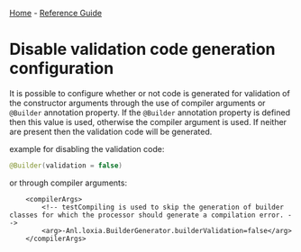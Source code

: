 [Home](../) - [Reference Guide](index.md)
# Disable validation code generation configuration
It is possible to configure whether or not code is generated for validation of the constructor arguments through the use of compiler arguments or `@Builder` annotation property.
If the `@Builder` annotation property is defined then this value is used, otherwise the compiler argument is used.
If neither are present then the validation code will be generated.

example for disabling the validation code:
```java
@Builder(validation = false)
```
or through compiler arguments:
```
	<compilerArgs>
		<!-- testCompiling is used to skip the generation of builder classes for which the processor should generate a compilation error. -->
		<arg>-Anl.loxia.BuilderGenerator.builderValidation=false</arg>
	</compilerArgs>
```
